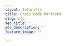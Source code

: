```yaml
---
layout: tutorials
title: Cross Fade Partners
slug: cfp
seo_title: ''
seo_description: ''
feature_image: ''

---
```

